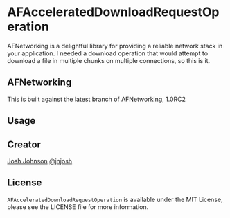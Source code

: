# AFAcceleratedDownloadRequestOperation

AFNetworking is a delightful library for providing a reliable network stack in your application. I needed a download operation that would attempt to download a file in multiple chunks on multiple connections, so this is it.

## AFNetworking

This is built against the latest branch of AFNetworking, 1.0RC2

## Usage

## Creator

[Josh Johnson](http://jnjosh.com) [@jnjosh](http://twitter.com/jnjosh)

## License

`AFAcceleratedDownloadRequestOperation` is available under the MIT License, please see the LICENSE file for more information.